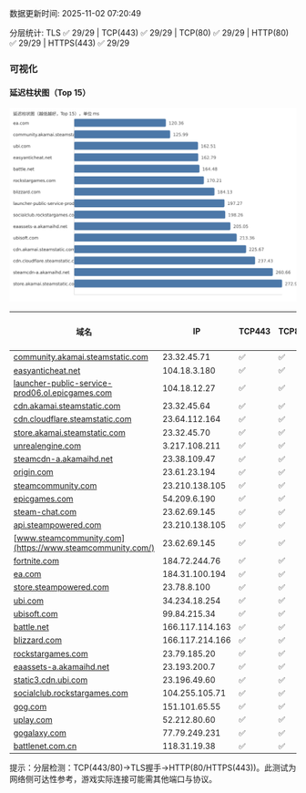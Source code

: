 数据更新时间: 2025-11-02 07:20:49

分层统计: TLS ✅ 29/29 | TCP(443) ✅ 29/29 | TCP(80) ✅ 29/29 | HTTP(80) ✅ 29/29 | HTTPS(443) ✅ 29/29

### 可视化

#### 延迟柱状图（Top 15）

![Latency Chart](latency_chart.svg)

| 域名 | IP | TCP443 | TCP80 | TLS 握手 | HTTP(80) | 状态码 | HTTPS(443) | 状态码(HTTPS) | 延迟(ms) |
|---|---|---|---|---|---|---|---|---|---|
| [community.akamai.steamstatic.com](https://community.akamai.steamstatic.com/) | 23.32.45.71 | ✅ | ✅ | ✅ | ✅ | 403 | ✅ | 403 | 125.99 |
| [easyanticheat.net](https://easyanticheat.net/) | 104.18.3.180 | ✅ | ✅ | ✅ | ✅ | 301 | ✅ | 301 | 162.79 |
| [launcher-public-service-prod06.ol.epicgames.com](https://launcher-public-service-prod06.ol.epicgames.com/) | 104.18.12.27 | ✅ | ✅ | ✅ | ✅ | 404 | ✅ | 404 | 197.27 |
| [cdn.akamai.steamstatic.com](https://cdn.akamai.steamstatic.com/) | 23.32.45.64 | ✅ | ✅ | ✅ | ✅ | 200 | ✅ | 200 | 225.67 |
| [cdn.cloudflare.steamstatic.com](https://cdn.cloudflare.steamstatic.com/) | 23.64.112.164 | ✅ | ✅ | ✅ | ✅ | 200 | ✅ | 200 | 237.43 |
| [store.akamai.steamstatic.com](https://store.akamai.steamstatic.com/) | 23.32.45.70 | ✅ | ✅ | ✅ | ✅ | 403 | ✅ | 403 | 272.9 |
| [unrealengine.com](https://unrealengine.com/) | 3.217.108.211 | ✅ | ✅ | ✅ | ✅ | 301 | ✅ | 301 | 284.66 |
| [steamcdn-a.akamaihd.net](https://steamcdn-a.akamaihd.net/) | 23.38.109.47 | ✅ | ✅ | ✅ | ✅ | 200 | ✅ | 200 | 260.66 |
| [origin.com](https://origin.com/) | 23.61.23.194 | ✅ | ✅ | ✅ | ✅ | 301 | ✅ | 301 | 306.24 |
| [steamcommunity.com](https://steamcommunity.com/) | 23.210.138.105 | ✅ | ✅ | ✅ | ✅ | 302 | ✅ | 200 | 336.1 |
| [epicgames.com](https://epicgames.com/) | 54.209.6.190 | ✅ | ✅ | ✅ | ✅ | 301 | ✅ | 302 | 280.88 |
| [steam-chat.com](https://steam-chat.com/) | 23.62.69.145 | ✅ | ✅ | ✅ | ✅ | 302 | ✅ | 404 | 306.39 |
| [api.steampowered.com](https://api.steampowered.com/) | 23.210.138.105 | ✅ | ✅ | ✅ | ✅ | 404 | ✅ | 404 | 331.57 |
| [www.steamcommunity.com](https://www.steamcommunity.com/) | 23.62.69.145 | ✅ | ✅ | ✅ | ✅ | 302 | ✅ | 302 | 320.39 |
| [fortnite.com](https://fortnite.com/) | 184.72.244.76 | ✅ | ✅ | ✅ | ✅ | 301 | ✅ | 301 | 314.84 |
| [ea.com](https://ea.com/) | 184.31.100.194 | ✅ | ✅ | ✅ | ✅ | 301 | ✅ | 301 | 120.36 |
| [store.steampowered.com](https://store.steampowered.com/) | 23.78.8.100 | ✅ | ✅ | ✅ | ✅ | 302 | ✅ | 200 | 481.14 |
| [ubi.com](https://ubi.com/) | 34.234.18.254 | ✅ | ✅ | ✅ | ✅ | 301 | ✅ | 301 | 162.51 |
| [ubisoft.com](https://ubisoft.com/) | 99.84.215.34 | ✅ | ✅ | ✅ | ✅ | 301 | ✅ | 301 | 213.36 |
| [battle.net](https://battle.net/) | 166.117.114.163 | ✅ | ✅ | ✅ | ✅ | 301 | ✅ | 301 | 164.48 |
| [blizzard.com](https://blizzard.com/) | 166.117.214.166 | ✅ | ✅ | ✅ | ✅ | 302 | ✅ | 302 | 184.13 |
| [rockstargames.com](https://rockstargames.com/) | 23.79.185.20 | ✅ | ✅ | ✅ | ✅ | 301 | ✅ | 301 | 170.21 |
| [eaassets-a.akamaihd.net](https://eaassets-a.akamaihd.net/) | 23.193.200.7 | ✅ | ✅ | ✅ | ✅ | 404 | ✅ | 404 | 205.05 |
| [static3.cdn.ubi.com](https://static3.cdn.ubi.com/) | 23.196.49.60 | ✅ | ✅ | ✅ | ✅ | 401 | ✅ | 401 | 288.96 |
| [socialclub.rockstargames.com](https://socialclub.rockstargames.com/) | 104.255.105.71 | ✅ | ✅ | ✅ | ✅ | 301 | ✅ | 307 | 198.26 |
| [gog.com](https://gog.com/) | 151.101.65.55 | ✅ | ✅ | ✅ | ✅ | 301 | ✅ | 301 | 648.38 |
| [uplay.com](https://uplay.com/) | 52.212.80.60 | ✅ | ✅ | ✅ | ✅ | 301 | ✅ | 301 | 415.11 |
| [gogalaxy.com](https://gogalaxy.com/) | 77.79.249.231 | ✅ | ✅ | ✅ | ✅ | 301 | ✅ | 301 | 532.1 |
| [battlenet.com.cn](https://battlenet.com.cn/) | 118.31.19.38 | ✅ | ✅ | ✅ | ✅ | 308 | ✅ | 302 | 932.16 |

提示：分层检测：TCP(443/80)→TLS握手→HTTP(80/HTTPS(443))。此测试为网络侧可达性参考，游戏实际连接可能需其他端口与协议。